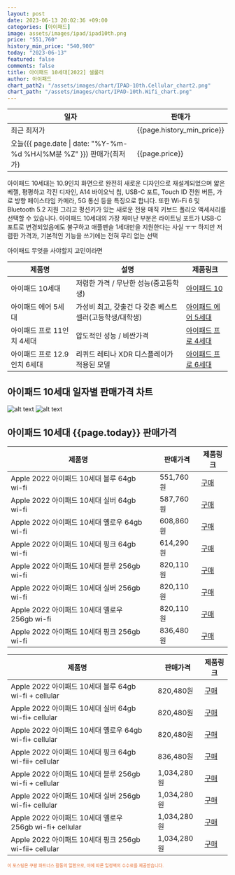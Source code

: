 ```yaml
---
layout: post
date: 2023-06-13 20:02:36 +09:00
categories: [아이패드]
image: assets/images/ipad/ipad10th.png
price: "551,760"
history_min_price: "540,900"
today: "2023-06-13"
featured: false
comments: false
title: 아이패드 10세대[2022] 셀룰러
author: 아이패드
chart_path2: "/assets/images/chart/IPAD-10th.Cellular_chart2.png"
chart_path: "/assets/images/chart/IPAD-10th.Wifi_chart.png"
---
```


<main>
<table id="rwd-table-large">
<thread>
<tr>
<th>일자</th>
<th>판매가</th>
</tr>
</thread>
<tbody>
<tr><td>최근 최저가</td><td>{{page.history_min_price}}</td></tr>
<tr><td>오늘({{ page.date | date: "%Y-%m-%d %H시%M분 %Z" }}) 판매가(최저가)</td><td>{{page.price}}</td></tr>
</tbody>
</table>
</main>


아이패드 10세대는 10.9인치 화면으로 완전히 새로운 디자인으로 재설계되었으며 얇은 베젤, 평평하고 각진 디자인, A14 바이오닉 칩, USB-C 포트, Touch ID 전원 버튼, 가로 방향 페이스타임 카메라, 5G 통신 등을 특징으로 합니다.
또한 Wi-Fi 6 및 Bluetooth 5.2 지원 그리고 펑션키가 있는 새로운 전용 매직 키보드 폴리오 액세서리를 선택할 수 있습니다.
아이패드 10세대의 가장 재미난 부분은 라이트닝 포트가 USB-C 포트로 변경되었음에도 불구하고 애플펜슬 1세대만을 지원한다는 사실 ㅜㅜ
하지만 저렴한 가격과, 기본적인 기능을 쓰기에는 전혀 무리 없는 선택

<main>
<P>아이패드 무엇을 사야할지 고민이라면</P>
<table id="rwd-table">
  <thead>
    <tr>
      <th>제품명</th>
      <th>설명</th>
      <th>제품링크</th>
    </tr>
  </thead>
  <tbody>
    <tr>
       <td>아이패드 10세대</td>
       <td>저렴한 가격 / 무난한 성능(중고등학생)</td>
       <td><a href='/APPLE-IPAD-10th/'>아이패드 10</a></td>
    </tr>
    <tr>
       <td>아이패드 에어 5세대</td>
       <td>가성비 최고, 갖출건 다 갖춘 베스트 셀러(고등학생/대학생)</td>
       <td><a href='/APPLE-IPAD-AIR5th/'>아이패드 에어 5세대</a></td>
    </tr>
    <tr>
       <td>아이패드 프로 11인치 4세대</td>
       <td>압도적인 성능 / 비싼가격</td>
       <td><a href='/APPLE-IPAD-PRO4th/'>아이패드 프로 4세대</a></td>
    </tr>
    <tr>
       <td>아이패드 프로 12.9인치 6세대</td>
       <td>리퀴드 레티나 XDR 디스플레이가 적용된 모델</td>
       <td><a href='/APPLE-IPAD-PRO6th/'>아이패드 프로 6세대</a></td>
    </tr>
  </tbody>
</table>
</main>

## 아이패드 10세대 일자별 판매가격 차트
![alt text]({{page.chart_path}} "아이패드 10세대 Wifi 판매가격 차트")
![alt text]({{page.chart_path2}} "아이패드 10세대 Cellular 판매가격 차트")

## 아이패드 10세대 {{page.today}} 판매가격
<main>
<table id="rwd-table-large">
  <thead>
    <tr>
      <th>제품명</th>
      <th></th>
      <th>판매가격</th>
      <th>제품링크</th>
    </tr>
  </thead>
  <tbody><tr>
        <td>Apple 2022 아이패드 10세대 블루 64gb wi-fi</td>
        <td></td>
        <td>551,760원</td>
        <td><a href='https://link.coupang.com/a/SA3Jl' target='_blank'>구매</a></td>
        </tr><tr>
        <td>Apple 2022 아이패드 10세대 실버 64gb wi-fi</td>
        <td></td>
        <td>587,760원</td>
        <td><a href='https://link.coupang.com/a/SA4Hu' target='_blank'>구매</a></td>
        </tr><tr>
        <td>Apple 2022 아이패드 10세대 옐로우 64gb wi-fi</td>
        <td></td>
        <td>608,860원</td>
        <td><a href='https://link.coupang.com/a/SA4XU' target='_blank'>구매</a></td>
        </tr><tr>
        <td>Apple 2022 아이패드 10세대 핑크 64gb wi-fi</td>
        <td></td>
        <td>614,290원</td>
        <td><a href='https://link.coupang.com/a/SA49T' target='_blank'>구매</a></td>
        </tr><tr>
        <td>Apple 2022 아이패드 10세대 블루  256gb wi-fi</td>
        <td></td>
        <td>820,110원</td>
        <td><a href='https://link.coupang.com/a/SA4xc' target='_blank'>구매</a></td>
        </tr><tr>
        <td>Apple 2022 아이패드 10세대 실버 256gb wi-fi</td>
        <td></td>
        <td>820,110원</td>
        <td><a href='https://link.coupang.com/a/SA4PI' target='_blank'>구매</a></td>
        </tr><tr>
        <td>Apple 2022 아이패드 10세대 옐로우 256gb wi-fi</td>
        <td></td>
        <td>820,110원</td>
        <td><a href='https://link.coupang.com/a/SA44n' target='_blank'>구매</a></td>
        </tr><tr>
        <td>Apple 2022 아이패드 10세대 핑크 256gb wi-fi</td>
        <td></td>
        <td>836,480원</td>
        <td><a href='https://link.coupang.com/a/SA5fG' target='_blank'>구매</a></td>
        </tr></tbody>
</table>

<table id="rwd-table-large">
  <thead>
    <tr>
      <th>제품명</th>
      <th></th>
      <th>판매가격</th>
      <th>제품링크</th>
    </tr>
  </thead>
  <tbody>               
                <tr>
            <td>Apple 2022 아이패드 10세대 블루 64gb wi-fi + cellular</td>
            <td></td>
            <td>820,480원</td>
            <td><a href='https://link.coupang.com/a/SA4iJ' target='_blank'>구매</a></td>
            </tr><tr>
            <td>Apple 2022 아이패드 10세대 실버 64gb wi-fi+ cellular</td>
            <td></td>
            <td>820,480원</td>
            <td><a href='https://link.coupang.com/a/SA4LR' target='_blank'>구매</a></td>
            </tr><tr>
            <td>Apple 2022 아이패드 10세대 옐로우 64gb wi-fi+ cellular</td>
            <td></td>
            <td>820,480원</td>
            <td><a href='https://link.coupang.com/a/SA41r' target='_blank'>구매</a></td>
            </tr><tr>
            <td>Apple 2022 아이패드 10세대 핑크 64gb wi-fii+ cellular</td>
            <td></td>
            <td>836,480원</td>
            <td><a href='https://link.coupang.com/a/SA5dg' target='_blank'>구매</a></td>
            </tr><tr>
            <td>Apple 2022 아이패드 10세대 블루 256gb wi-fi + cellular</td>
            <td></td>
            <td>1,034,280원</td>
            <td><a href='https://link.coupang.com/a/SA4D3' target='_blank'>구매</a></td>
            </tr><tr>
            <td>Apple 2022 아이패드 10세대 실버 256gb wi-fi+ cellular</td>
            <td></td>
            <td>1,034,280원</td>
            <td><a href='https://link.coupang.com/a/SA4Ui' target='_blank'>구매</a></td>
            </tr><tr>
            <td>Apple 2022 아이패드 10세대 옐로우 256gb wi-fi+ cellular</td>
            <td></td>
            <td>1,034,280원</td>
            <td><a href='https://link.coupang.com/a/SA47s' target='_blank'>구매</a></td>
            </tr><tr>
            <td>Apple 2022 아이패드 10세대 핑크 256gb wi-fii+ cellular</td>
            <td></td>
            <td>1,034,280원</td>
            <td><a href='https://link.coupang.com/a/SA7eu' target='_blank'>구매</a></td>
            </tr>
</tbody>
</table>                 
                
</main>
<div style="color:#e56a2c;font-size: 0.7em;" >
이 포스팅은 쿠팡 파트너스 활동의 일환으로, 이에 따른 일정액의 수수료를 제공받습니다.
</div>
